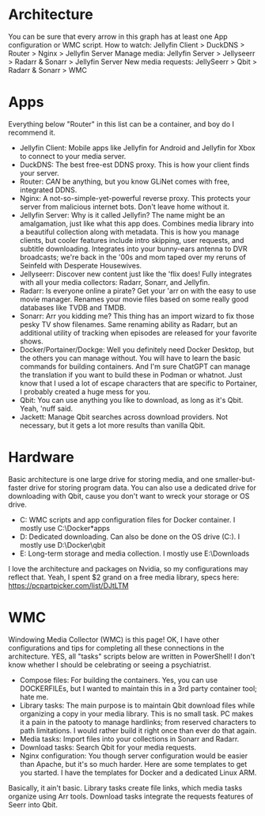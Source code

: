 # Architecture
You can be sure that every arrow in this graph has at least one App configuration or WMC script.
How to watch: Jellyfin Client > DuckDNS > Router > Nginx > Jellyfin Server
Manage media: Jellyfin Server > Jellyseerr > Radarr & Sonarr > Jellyfin Server
New media requests: JellySeerr > Qbit > Radarr & Sonarr > WMC

# Apps
Everything below "Router" in this list can be a container, and boy do I recommend it.
- Jellyfin Client: Mobile apps like Jellyfin for Android and Jellyfin for Xbox to connect to your media server.
- DuckDNS: The best free-est DDNS proxy. This is how your client finds your server.
- Router: *CAN* be anything, but you know GLiNet comes with free, integrated DDNS.
- Nginx: A not-so-simple-yet-powerful reverse proxy. This protects your server from malicious internet bots. Don't leave home without it.
- Jellyfin Server: Why is it called Jellyfin? The name might be an amalgamation, just like what this app does. Combines media library into a beautiful collection along with metadata. This is how you manage clients, but cooler features include intro skipping, user requests, and subtitle downloading. Integrates into your bunny-ears antenna to DVR broadcasts; we're back in the '00s and mom taped over my reruns of Seinfeld with Desperate Housewives.
- Jellyseerr: Discover new content just like the 'flix does! Fully integrates with all your media collectors: Radarr, Sonarr, and Jellyfin.
- Radarr: Is everyone online a pirate? Get your 'arr on with the easy to use movie manager. Renames your movie files based on some really good databases like TVDB and TMDB.
- Sonarr: Arr you kidding me? This thing has an import wizard to fix those pesky TV show filenames. Same renaming ability as Radarr, but an additional utility of tracking when episodes are released for your favorite shows.
- Docker/Portainer/Dockge: Well you definitely need Docker Desktop, but the others you can manage without. You will have to learn the basic commands for building containers. And I'm sure ChatGPT can manage the translation if you want to build these in Podman or whatnot. Just know that I used a lot of escape characters that are specific to Portainer, I probably created a huge mess for you.
- Qbit: You can use anything you like to download, as long as it's Qbit. Yeah, 'nuff said.
- Jackett: Manage Qbit searches across download providers. Not necessary, but it gets a lot more results than vanilla Qbit.

# Hardware
Basic architecture is one large drive for storing media, and one smaller-but-faster drive for storing program data. You can also use a dedicated drive for downloading with Qbit, cause you don't want to wreck your storage or OS drive.
- C: WMC scripts and app configuration files for Docker container. I mostly use C:\Docker\*apps
- D: Dedicated downloading. Can also be done on the OS drive (C:). I mostly use D:\Docker\qbit
- E: Long-term storage and media collection. I mostly use E:\Downloads

I love the architecture and packages on Nvidia, so my configurations may reflect that. Yeah, I spent $2 grand on a free media library, specs here: https://pcpartpicker.com/list/DJtLTM

# WMC
Windowing Media Collector (WMC) is this page! OK, I have other configurations and tips for completing all these connections in the architecture. YES, all "tasks" scripts below are written in PowerShell! I don't know whether I should be celebrating or seeing a psychiatrist.
- Compose files: For building the containers. Yes, you can use DOCKERFILEs, but I wanted to maintain this in a 3rd party container tool; hate me.
- Library tasks: The main purpose is to maintain Qbit download files while organizing a copy in your media library. This is no small task. PC makes it a pain in the patooty to manage hardlinks; from reserved characters to path limitations. I would rather build it right once than ever do that again.
- Media tasks: Import files into your collections in Sonarr and Radarr.
- Download tasks: Search Qbit for your media requests.
- Nginx configuration: You though server configuration would be easier than Apache, but it's so much harder. Here are some templates to get you started. I have the templates for Docker and a dedicated Linux ARM.

Basically, it ain't basic. Library tasks create file links, which media tasks organize using Arr tools. Download tasks integrate the requests features of Seerr into Qbit.

